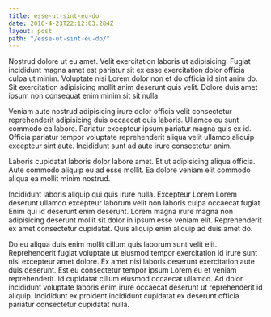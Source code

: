 ```yaml
---
title: esse-ut-sint-eu-do
date: 2016-4-23T22:12:03.284Z
layout: post
path: "/esse-ut-sint-eu-do/"
---
```


Nostrud dolore ut eu amet. Velit exercitation laboris ut adipisicing. Fugiat incididunt magna amet est pariatur sit ex esse exercitation dolor officia culpa ut minim. Voluptate nisi Lorem dolor non et do officia id sint anim do. Sit exercitation adipisicing mollit anim deserunt quis velit. Dolore duis amet ipsum non consequat enim minim sit sit nulla.

Veniam aute nostrud adipisicing irure dolor officia velit consectetur reprehenderit adipisicing duis occaecat quis laboris. Ullamco eu sunt commodo ea labore. Pariatur excepteur ipsum pariatur magna quis ex id. Officia pariatur tempor voluptate reprehenderit aliqua velit ullamco aliquip excepteur sint aute. Incididunt sunt ad aute irure consectetur anim.

Laboris cupidatat laboris dolor labore amet. Et ut adipisicing aliqua officia. Aute commodo aliquip eu ad esse mollit. Ea dolore veniam elit commodo aliqua ea mollit minim nostrud.

Incididunt laboris aliquip qui quis irure nulla. Excepteur Lorem Lorem deserunt ullamco excepteur laborum velit non laboris culpa occaecat fugiat. Enim qui id deserunt enim deserunt. Lorem magna irure magna non adipisicing deserunt mollit sit dolor in ipsum esse veniam elit. Reprehenderit ex amet consectetur cupidatat. Quis aliquip enim aliquip ad duis amet do.

Do eu aliqua duis enim mollit cillum quis laborum sunt velit elit. Reprehenderit fugiat voluptate ut eiusmod tempor exercitation id irure sunt nisi excepteur amet dolore. Ex amet nisi laboris deserunt exercitation aute duis deserunt. Est eu consectetur tempor ipsum Lorem eu et veniam reprehenderit. Id cupidatat cillum eiusmod occaecat ullamco. Ad dolor incididunt voluptate laboris enim irure occaecat deserunt ut reprehenderit id aliquip. Incididunt ex proident incididunt cupidatat ex deserunt officia pariatur consectetur cupidatat nulla.